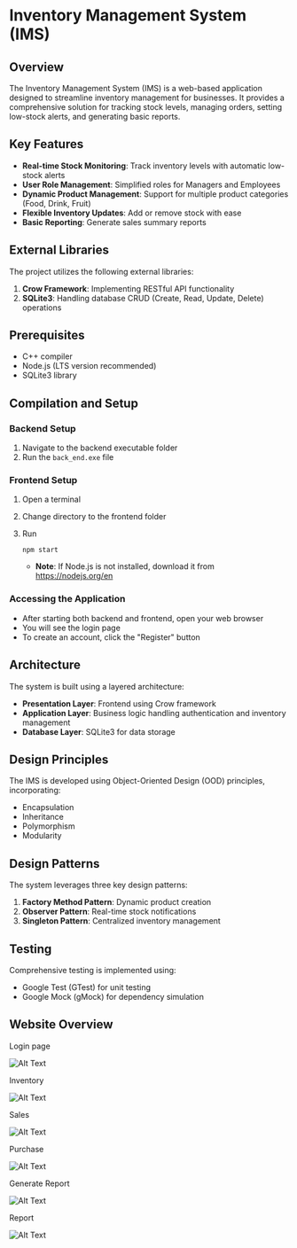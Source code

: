 # Inventory Management System (IMS)

## Overview

The Inventory Management System (IMS) is a web-based application designed to streamline inventory management for businesses. It provides a comprehensive solution for tracking stock levels, managing orders, setting low-stock alerts, and generating basic reports.

## Key Features

- **Real-time Stock Monitoring**: Track inventory levels with automatic low-stock alerts
- **User Role Management**: Simplified roles for Managers and Employees
- **Dynamic Product Management**: Support for multiple product categories (Food, Drink, Fruit)
- **Flexible Inventory Updates**: Add or remove stock with ease
- **Basic Reporting**: Generate sales summary reports

## External Libraries

The project utilizes the following external libraries:

1. **Crow Framework**: Implementing RESTful API functionality
2. **SQLite3**: Handling database CRUD (Create, Read, Update, Delete) operations

## Prerequisites

- C++ compiler
- Node.js (LTS version recommended)
- SQLite3 library

## Compilation and Setup

### Backend Setup

1. Navigate to the backend executable folder
2. Run the `back_end.exe` file

### Frontend Setup

1. Open a terminal

2. Change directory to the frontend folder

3. Run 

   ```
   npm start
   ```

   - **Note**: If Node.js is not installed, download it from https://nodejs.org/en

### Accessing the Application

- After starting both backend and frontend, open your web browser
- You will see the login page
- To create an account, click the "Register" button

## Architecture

The system is built using a layered architecture:

- **Presentation Layer**: Frontend using Crow framework
- **Application Layer**: Business logic handling authentication and inventory management
- **Database Layer**: SQLite3 for data storage

## Design Principles

The IMS is developed using Object-Oriented Design (OOD) principles, incorporating:

- Encapsulation
- Inheritance
- Polymorphism
- Modularity

## Design Patterns

The system leverages three key design patterns:

1. **Factory Method Pattern**: Dynamic product creation
2. **Observer Pattern**: Real-time stock notifications
3. **Singleton Pattern**: Centralized inventory management

## Testing

Comprehensive testing is implemented using:

- Google Test (GTest) for unit testing
- Google Mock (gMock) for dependency simulation


## Website Overview

Login page

![Alt Text](/image/Login.png)

Inventory 

![Alt Text](/image/Inventory.png)

Sales

![Alt Text](/image/Sales.png)

Purchase

![Alt Text](/image/Purchase.png)

Generate Report

![Alt Text](/image/Generate%20Report.png)

Report

![Alt Text](/image/Report.png)


















